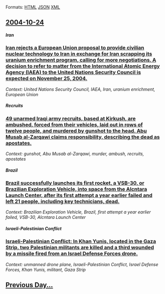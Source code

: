 
Formats: [HTML](2004/10/24/index.html)  [JSON](2004/10/24/index.json)  [XML](2004/10/24/index.xml)  

## [2004-10-24](/news/2004/10/24/index.md)

##### Iran
### [ Iran rejects a European Union proposal to provide civilian nuclear technology to Iran in exchange for Iran scrapping its uranium enrichment program, calling for more negotiations. A decision to refer to matter from the International Atomic Energy Agency (IAEA) to the United Nations Security Council is expected on November 25, 2004. ](/news/2004/10/24/iran-rejects-a-european-union-proposal-to-provide-civilian-nuclear-technology-to-iran-in-exchange-for-iran-scrapping-its-uranium-enrichment.md)
_Context: United Nations Security Council, IAEA, Iran, uranium enrichment, European Union_

##### Recruits
### [ 49 unarmed Iraqi army recruits, based at Kirkush, are ambushed, forced from their vehicles, laid out in rows of twelve people, and murdered by gunshot to the head. Abu Musab al-Zarqawi claims responsibility, describing the dead as apostates. ](/news/2004/10/24/49-unarmed-iraqi-army-recruits-based-at-kirkush-are-ambushed-forced-from-their-vehicles-laid-out-in-rows-of-twelve-people-and-murdered.md)
_Context: gunshot, Abu Musab al-Zarqawi, murder, ambush, recruits, apostates_

##### Brazil
### [ Brazil successfully launches its first rocket, a VSB-30, or Brazilian Exploration Vehicle, into space from the Alcntara Launch Center, after its first attempt a year earlier failed and left 21 people, including key technicians, dead. ](/news/2004/10/24/brazil-successfully-launches-its-first-rocket-a-vsb-30-or-brazilian-exploration-vehicle-into-space-from-the-alcantara-launch-center-aft.md)
_Context: Brazilian Exploration Vehicle, Brazil, first attempt a year earlier failed, VSB-30, Alcntara Launch Center_

##### Israeli-Palestinian Conflict
### [ Israeli-Palestinian Conflict: In Khan Yunis, located in the Gaza Strip, two Palestinian militants are killed and a third wounded by a missile fired from an Israel Defense Forces drone. ](/news/2004/10/24/israeli-palestinian-conflict-in-khan-yunis-located-in-the-gaza-strip-two-palestinian-militants-are-killed-and-a-third-wounded-by-a-missi.md)
_Context: unmanned drone plane, Israeli-Palestinian Conflict, Israel Defense Forces, Khan Yunis, militant, Gaza Strip_

## [Previous Day...](/news/2004/10/23/index.md)

